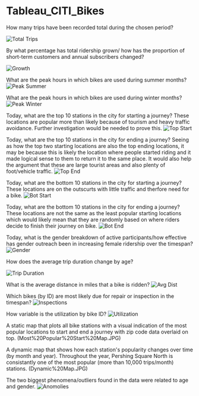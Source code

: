 # Tableau_CITI_Bikes
How many trips have been recorded total during the chosen period?

![Total Trips](Total%20Trips.JPG)

By what percentage has total ridership grown/ how has the proportion of short-term customers and annual subscribers changed?

![Growth](Ridership%20Growth.JPG)

What are the peak hours in which bikes are used during summer months?
![Peak Summer](Peak%20Summer%20Hours.JPG)

What are the peak hours in which bikes are used during winter months?
![Peak Winter](Peak%20Winter%20Hours.JPG)

Today, what are the top 10 stations in the city for starting a journey?
These locations are popular more than likely because of tourism and heavy traffic avoidance. Further investigation would be needed to prove this.
![Top Start](Top%20Starting%20Locations.JPG)

Today, what are the top 10 stations in the city for ending a journey?
Seeing as how the top two starting locations are also the top ending locations, it may be because this is likely the location where people started riding and it made logical sense to them to return it to the same place. It would also help the argument that these are large tourist areas and also plenty of foot/vehicle traffic.
![Top End](Top%20Ending%20Locations.JPG)

Today, what are the bottom 10 stations in the city for starting a journey?
These locations are on the outscurts with little traffic and therfore need for a bike.
![Bot Start](Bottom%20Starting%20Locations.JPG)

Today, what are the bottom 10 stations in the city for ending a journey?
These locations are not the same as the least popular starting locations which would likely mean that they are randomly based on where riders decide to finish their journey on bike.
![Bot End](Bottom%20Ending%20Locations.JPG)

Today, what is the gender breakdown of active participants/how effective has gender outreach been in increasing female ridership over the timespan?
![Gender](Gender%20Breakdown.JPG)

How does the average trip duration change by age?

![Trip Duration](Duration%20by%20Age.JPG)

What is the average distance in miles that a bike is ridden?
![Avg Dist](Avg%20Distance%20per%20Bike.JPG)

Which bikes (by ID) are most likely due for repair or inspection in the timespan?
![Inspections](Bike%20Dues%20for%20Inspection.JPG)

How variable is the utilization by bike ID?
![Utilization](Bike%20Utilization.JPG)

A static map that plots all bike stations with a visual indication of the most popular locations to start and end a journey with zip code data overlaid on top.
(Most%20Popular%20Start%20Map.JPG)

A dynamic map that shows how each station's popularity changes over time (by month and year). Throughout the year, Pershing Square North is consistantly one of the most popular (more than 10,000 trips/month) stations.
(Dynamic%20Map.JPG)

The two biggest phenomena/outliers found in the data were related to age and gender.
![Anomolies](Anomolies.JPG)
